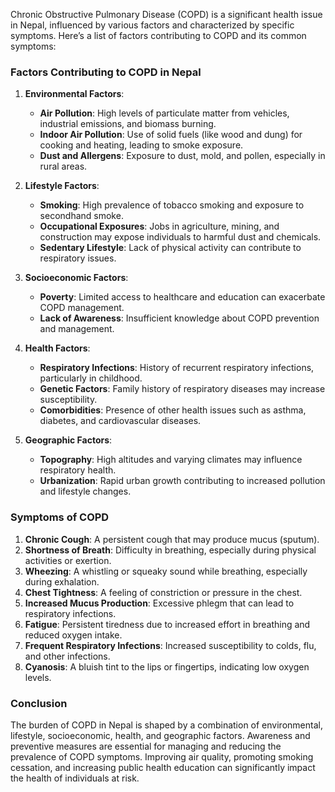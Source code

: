 Chronic Obstructive Pulmonary Disease (COPD) is a significant health issue in Nepal, influenced by various factors and characterized by specific symptoms. Here’s a list of factors contributing to COPD and its common symptoms:

### Factors Contributing to COPD in Nepal

1. **Environmental Factors**:
   - **Air Pollution**: High levels of particulate matter from vehicles, industrial emissions, and biomass burning.
   - **Indoor Air Pollution**: Use of solid fuels (like wood and dung) for cooking and heating, leading to smoke exposure.
   - **Dust and Allergens**: Exposure to dust, mold, and pollen, especially in rural areas.

2. **Lifestyle Factors**:
   - **Smoking**: High prevalence of tobacco smoking and exposure to secondhand smoke.
   - **Occupational Exposures**: Jobs in agriculture, mining, and construction may expose individuals to harmful dust and chemicals.
   - **Sedentary Lifestyle**: Lack of physical activity can contribute to respiratory issues.

3. **Socioeconomic Factors**:
   - **Poverty**: Limited access to healthcare and education can exacerbate COPD management.
   - **Lack of Awareness**: Insufficient knowledge about COPD prevention and management.

4. **Health Factors**:
   - **Respiratory Infections**: History of recurrent respiratory infections, particularly in childhood.
   - **Genetic Factors**: Family history of respiratory diseases may increase susceptibility.
   - **Comorbidities**: Presence of other health issues such as asthma, diabetes, and cardiovascular diseases.

5. **Geographic Factors**:
   - **Topography**: High altitudes and varying climates may influence respiratory health.
   - **Urbanization**: Rapid urban growth contributing to increased pollution and lifestyle changes.

### Symptoms of COPD

1. **Chronic Cough**: A persistent cough that may produce mucus (sputum).
2. **Shortness of Breath**: Difficulty in breathing, especially during physical activities or exertion.
3. **Wheezing**: A whistling or squeaky sound while breathing, especially during exhalation.
4. **Chest Tightness**: A feeling of constriction or pressure in the chest.
5. **Increased Mucus Production**: Excessive phlegm that can lead to respiratory infections.
6. **Fatigue**: Persistent tiredness due to increased effort in breathing and reduced oxygen intake.
7. **Frequent Respiratory Infections**: Increased susceptibility to colds, flu, and other infections.
8. **Cyanosis**: A bluish tint to the lips or fingertips, indicating low oxygen levels.

### Conclusion
The burden of COPD in Nepal is shaped by a combination of environmental, lifestyle, socioeconomic, health, and geographic factors. Awareness and preventive measures are essential for managing and reducing the prevalence of COPD symptoms. Improving air quality, promoting smoking cessation, and increasing public health education can significantly impact the health of individuals at risk.